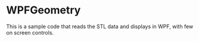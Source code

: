 # WPFGeometry
This is a sample code that reads the STL data and displays in WPF, with few on screen controls.
